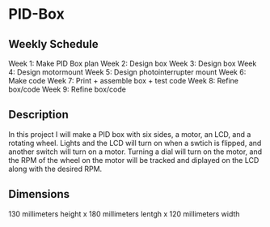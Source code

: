 # PID-Box
## Weekly Schedule
Week 1: Make PID Box plan
Week 2: Design box
Week 3: Design box
Week 4: Design motormount
Week 5: Design photointerrupter mount
Week 6: Make code
Week 7: Print + assemble box + test code
Week 8: Refine box/code 
Week 9: Refine box/code
## Description  
In this project I will make a PID box with six sides, a motor, an LCD, and a rotating wheel. Lights and the LCD will turn on when a swtich is flipped, and another switch will turn on a motor. Turning a dial will turn on the motor, and the RPM of the wheel on the motor will be tracked and diplayed on the LCD along with the desired RPM.
## Dimensions
130 millimeters height x 180 millimeters lentgh x 120 millimeters width
